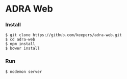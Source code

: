 # ADRA Web

### Install
```
$ git clone https://github.com/keepers/adra-web.git
$ cd adra-web
$ npm install
$ bower install
```

### Run
```
$ nodemon server
```
